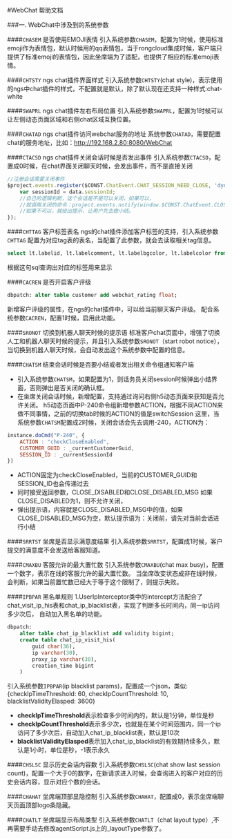 #WebChat 帮助文档

###一. WebChat中涉及到的系统参数

####`CHASEM` 是否使用EMOJI表情
引入系统参数`CHASEM`，配置为1时候，使用标准emoji作为表情包，默认时候用的qq表情包，当于rongcloud集成时候，客户端只提供了标准emoji的表情包，因此坐席端为了适配，也提供了相应的标准emoji表情。

####`CHTSTY` ngs chat插件界面样式
引入系统参数`CHTSTY`(chat style)，表示使用的ngs中chat插件的样式，不配置就是默认，除了默认现在还支持一种样式:chat-white

####`SWAPRL` ngs chat插件左右布局位置
引入系统参数`SWAPRL`，配置为1时候可以让左侧动态页面区域和右侧chat区域互换位置。

####`CHATAD` ngs chat插件访问webchat服务的地址
系统参数`CHATAD`，需要配置chat的服务地址，比如：http://192.168.2.80:8080/WebChat

####`CTACSD` ngs chat插件关闭会话时候是否发出事件
引入系统参数`CTACSD`，配置成0时候，在chat界面关闭聊天时候，会发出事件，而不是直接关闭
``` javascript
//注册会话需要关闭事件
$project.events.register($CONST.ChatEvent.CHAT_SESSION_NEED_CLOSE, 'dynPage', function(data){
    var sessionId = data.sessionId;
    //自己的逻辑判断，这个会话是不是可以关闭，如果可以，
    //就调用关闭的命令：project.events.notify(window.$CONST.ChatEvent.CLOSE_SESSION, {sessionId: 111});
    //如果不可以，就给出提示，让用户先去做小结。 
});
```

####`CHTTAG` 客户标签表名
ngs的chat插件添加客户标签的支持，引入系统参数`CHTTAG` 配置为对应tag表的表名，当配置了此参数，就会去读取相关tag信息。
``` sql
select lt.labelid, lt.labelcomment, lt.labelbgcolor, lt.labelcolor from " + tagTableName + "${epid} l left join customerlabeltype${epid} lt on l.relation_labelid = lt.labelid where l.relation_guid = ?
```
根据这句sql查询出对应的标签用来显示

####`CACREN` 是否开启客户评级
``` sql
dbpatch: alter table customer add webchat_rating float;
```
新增客户评级的属性，在ngs的chat插件中，可以给当前聊天客户评级。
配合系统参数`CACREN`，配置1时候，启用此功能。

####`SRONOT` 切换到机器人聊天时候的提示语
标准客户chat页面中，增强了切换人工和机器人聊天时候的提示，并且引入系统参数`SRONOT`（start robot notice），当切换到机器人聊天时候，会自动发出这个系统参数中配置的信息。

####`CHATSM` 结束会话时候是否要小结或者发出相关命令组通知客户端
- 引入系统参数`CHATSM`，如果配置为1，则话务员关闭session时候弹出小结界面，否则弹出是否关闭的确认框。
- 在坐席关闭会话时候，新增配置，支持通过询问右侧h5动态页面来获知是否允许关闭。
h5动态页面中P-240命令组新增参数ACTION，根据不同ACTION来做不同事情，之前的切换tab时候的ACTION的值是switchSession
这里，当系统参数`CHATSM`配置成2时候，关闭会话会先去调用-240，ACTION为：
``` javascript
instance.doCmd("P-240", {
	ACTION : "checkCloseEnabled", 
	CUSTOMER_GUID : _currentCustomerGuid,
	SESSION_ID : _currentSessionId
})
```
- ACTION固定为checkCloseEnabled，当前的CUSTOMER_GUID和SESSION_ID也会传递过去
- 同时接受返回参数，CLOSE_DISABLED和CLOSE_DISABLED_MSG 如果CLOSE_DISABLED为1，则不允许关闭，
- 弹出提示语，内容就是CLOSE_DISABLED_MSG中的值，如果CLOSE_DISABLED_MSG为空，默认提示语为：关闭前，请先对当前会话进行小结

####`SRRTST` 坐席是否显示满意度结果
引入系统参数`SRRTST`，配置成1时候，客户提交的满意度不会发送给客服知道。

####`CMAXBU` 客服允许的最大置忙数
引入系统参数`CMAXBU`(chat max busy)，配置一个数字，表示在线的客服允许的最大置忙数。
当坐席改变状态成非在线时候，会判断，如果当前置忙数已经大于等于这个限制了，则提示失败。

####`IPBPAR` 黑名单规则
1.UserIpInterceptor类中的intercept方法配合了chat_visit_ip_his表和chat_ip_blacklist表，实现了判断多长时间内，同一ip访问多少次后，
自动加入黑名单的功能。
``` sql
dbpatch:
	alter table chat_ip_blacklist add validity bigint;
	create table chat_ip_visit_his(
		guid char(36),
		ip varchar(30),
		proxy_ip varchar(30),
		creation_time bigint
	)
```
引入系统参数`IPBPAR`(ip blacklist params)，配置成一个json，类似: {checkIpTimeThreshold: 60, checkIpCountThreshold: 10, blacklistValidityElasped: 3600}
- **checkIpTimeThreshold**表示检查多少时间内的，默认是1分钟，单位是秒
- **checkIpCountThreshold**表示多少次，也就是在某个时间范围内，同一个ip访问了多少次后，自动加入chat_ip_blacklist表，默认是10次
- **blacklistValidityElasped**表示加入chat_ip_blacklist的有效期持续多久，默认是1小时，单位是秒，-1表示永久

####`CHSLSC` 显示历史会话内容数
引入系统参数`CHSLSC`(chat show last session count)，配置一个大于0的数字，在新请求进入时候，会查询进入的客户对应的历史会话内容，显示对应个数的会话。

####`CHAHAT` 坐席端顶部显隐控制
引入系统参数`CHAHAT`，配置成0，表示坐席端聊天页面顶部logo条隐藏。

####`CHATLT` 坐席端显示布局类型
引入系统参数`CHATLT`（chat layout type）,不再需要手动去修改agentScript.js上的_layoutType参数了。

